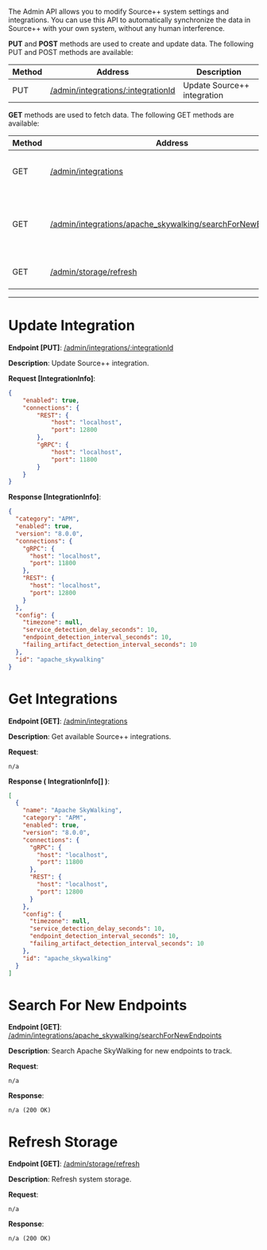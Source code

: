 The Admin API allows you to modify Source++ system settings and integrations. You can use this API to automatically synchronize the data in Source++ with your own system, without any human interference.

**PUT** and **POST** methods are used to create and update data. The following PUT and POST methods are available:

| Method | Address                                                      | Description                                               |
| ------ | ------------------------------------------------------------ | --------------------------------------------------------- |
| PUT    | [/admin/integrations/:integrationId](#update-integration)    | Update Source++ integration                               |

**GET** methods are used to fetch data. The following GET methods are available:

| Method | Address                                                      | Description                                               |
| ------ | ------------------------------------------------------------ | --------------------------------------------------------- |
| GET    | [/admin/integrations](#get-integrations)                     | Get all available Source++ integrations                   |
| GET    | [/admin/integrations/apache_skywalking/searchForNewEndpoints](#search-for-new-endpoints) | Search Apache SkyWalking for new endpoints to track |
| GET    | [/admin/storage/refresh](#refresh-storage)                   | Refresh system storage                                    |

---------------------------------------------------------------------------------------------------------------------------------

# Update Integration
**Endpoint [PUT]**: [/admin/integrations/:integrationId](https://api.sourceplusplus.com/v1/admin/integrations/:integrationId)

**Description**: Update Source++ integration.

**Request [IntegrationInfo]**:
```json
{
	"enabled": true,
	"connections": {
		"REST": {
			"host": "localhost",
			"port": 12800
		},
		"gRPC": {
			"host": "localhost",
			"port": 11800
		}
	}
}
```

**Response [IntegrationInfo]**:
```json
{
  "category": "APM",
  "enabled": true,
  "version": "8.0.0",
  "connections": {
    "gRPC": {
      "host": "localhost",
      "port": 11800
    },
    "REST": {
      "host": "localhost",
      "port": 12800
    }
  },
  "config": {
    "timezone": null,
    "service_detection_delay_seconds": 10,
    "endpoint_detection_interval_seconds": 10,
    "failing_artifact_detection_interval_seconds": 10
  },
  "id": "apache_skywalking"
}
```

# Get Integrations
**Endpoint [GET]**: [/admin/integrations](https://api.sourceplusplus.com/v1/admin/integrations)

**Description**: Get available Source++ integrations.

**Request**:
```
n/a
```

**Response ( IntegrationInfo[] )**:
```json
[
  {
    "name": "Apache SkyWalking",
    "category": "APM",
    "enabled": true,
    "version": "8.0.0",
    "connections": {
      "gRPC": {
        "host": "localhost",
        "port": 11800
      },
      "REST": {
        "host": "localhost",
        "port": 12800
      }
    },
    "config": {
      "timezone": null,
      "service_detection_delay_seconds": 10,
      "endpoint_detection_interval_seconds": 10,
      "failing_artifact_detection_interval_seconds": 10
    },
    "id": "apache_skywalking"
  }
]
```

# Search For New Endpoints
**Endpoint [GET]**: [/admin/integrations/apache_skywalking/searchForNewEndpoints](https://api.sourceplusplus.com/v1/admin/integrations/apache_skywalking/searchForNewEndpoints)

**Description**: Search Apache SkyWalking for new endpoints to track.

**Request**:
```
n/a
```

**Response**:
```
n/a (200 OK)
```

# Refresh Storage
**Endpoint [GET]**: [/admin/storage/refresh](https://api.sourceplusplus.com/v1/admin/storage/refresh)

**Description**: Refresh system storage.

**Request**:
```
n/a
```

**Response**:
```
n/a (200 OK)
```

